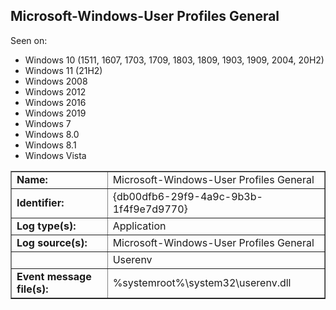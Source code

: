 ## Microsoft-Windows-User Profiles General

Seen on:
* Windows 10 (1511, 1607, 1703, 1709, 1803, 1809, 1903, 1909, 2004, 20H2)
* Windows 11 (21H2)
* Windows 2008
* Windows 2012
* Windows 2016
* Windows 2019
* Windows 7
* Windows 8.0
* Windows 8.1
* Windows Vista

<table border="1" class="docutils">
  <tbody>
    <tr>
      <td><b>Name:</b></td>
      <td>Microsoft-Windows-User Profiles General</td>
    </tr>
    <tr>
      <td><b>Identifier:</b></td>
      <td>{db00dfb6-29f9-4a9c-9b3b-1f4f9e7d9770}</td>
    </tr>
    <tr>
      <td><b>Log type(s):</b></td>
      <td>Application</td>
    </tr>
    <tr>
      <td><b>Log source(s):</b></td>
      <td>Microsoft-Windows-User Profiles General</td>
    </tr>
    <tr>
      <td>&nbsp;</td>
      <td>Userenv</td>
    </tr>
    <tr>
      <td><b>Event message file(s):</b></td>
      <td>%systemroot%\system32\userenv.dll</td>
    </tr>
  </tbody>
</table>

&nbsp;

